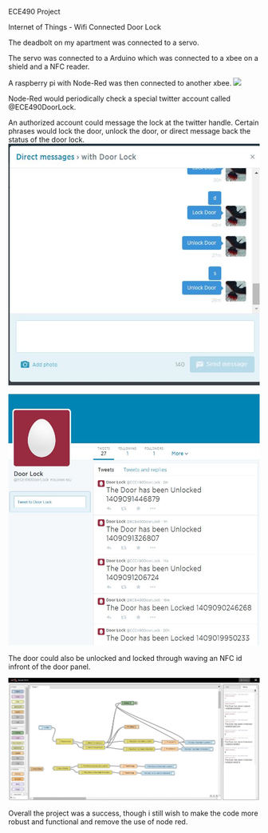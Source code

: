 ECE490 Project

Internet of Things - Wifi Connected Door Lock

The deadbolt on my apartment was connected to a servo.

The servo was connected to a Arduino which was connected to a xbee on a shield and a NFC reader.

A raspberry pi with Node-Red was then connected to another xbee.
![](https://github.com/bsheridan94/ECE490-InternetOfThings/blob/master/Images/20140826_183822.jpg)

Node-Red would periodically check a special twitter account called @ECE490DoorLock.

An authorized account could message the lock at the twitter handle. Certain phrases would lock the door, unlock the door, or direct message back the status of the door lock.
![](https://github.com/bsheridan94/ECE490-InternetOfThings/blob/master/Images/Capture5.JPG)

![](https://github.com/bsheridan94/ECE490-InternetOfThings/blob/master/Images/Capture6.JPG)


The door could also be unlocked and locked through waving an NFC id infront of the door panel.

![](https://github.com/bsheridan94/ECE490-InternetOfThings/blob/master/Images/Capture7.JPG)

Overall the project was a success, though i still wish to make the code more robust and functional and remove the use of node red. 
